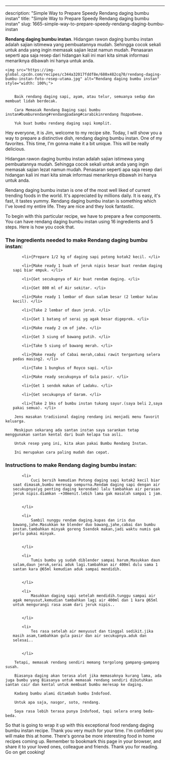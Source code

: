 ---
description: "Simple Way to Prepare Speedy Rendang daging bumbu instan"
title: "Simple Way to Prepare Speedy Rendang daging bumbu instan"
slug: 1665-simple-way-to-prepare-speedy-rendang-daging-bumbu-instan

<p>
	<strong>Rendang daging bumbu instan</strong>. 
	Hidangan rawon daging bumbu instan adalah sajian istimewa yang pembuatannya mudah. Sehingga cocok sekali untuk anda yang ingin memasak sajian lezat namun mudah. Penasaran seperti apa saja resep dari hidangan kali ini mari kita simak informasi menariknya dibawah ini hanya untuk anda.
</p>
<p>
	
	<img src="https://img-global.cpcdn.com/recipes/c344a32017fddf8e/680x482cq70/rendang-daging-bumbu-instan-foto-resep-utama.jpg" alt="Rendang daging bumbu instan" style="width: 100%;">
	
	
		Baik rendang daging sapi, ayam, atau telur, semuanya sedap dan membuat lidah berdecak.
	
		Cara Memasak Rendang Daging sapi bumbu instan#bumburendang#rendangpadang#carabikinrendang Подробнее.
	
		Yuk buat bumbu rendang daging sapi komplit.
	
</p>
<p>
	Hey everyone, it is Jim, welcome to my recipe site. Today, I will show you a way to prepare a distinctive dish, rendang daging bumbu instan. One of my favorites. This time, I'm gonna make it a bit unique. This will be really delicious.
</p>
	
<p>
	Hidangan rawon daging bumbu instan adalah sajian istimewa yang pembuatannya mudah. Sehingga cocok sekali untuk anda yang ingin memasak sajian lezat namun mudah. Penasaran seperti apa saja resep dari hidangan kali ini mari kita simak informasi menariknya dibawah ini hanya untuk anda.
</p>
<p>
	Rendang daging bumbu instan is one of the most well liked of current trending foods in the world. It's appreciated by millions daily. It is easy, it's fast, it tastes yummy. Rendang daging bumbu instan is something which I've loved my entire life. They are nice and they look fantastic.
</p>

<p>
To begin with this particular recipe, we have to prepare a few components. You can have rendang daging bumbu instan using 16 ingredients and 5 steps. Here is how you cook that.
</p>

<h3>The ingredients needed to make Rendang daging bumbu instan:</h3>

<ol>
	
		<li>{Prepare 1/2 kg of daging sapi potong kotak2 kecil. </li>
	
		<li>{Make ready 1 buah of jeruk nipis besar buat rendam daging sapi biar empuk. </li>
	
		<li>{Get secukupnya of Air buat rendam daging. </li>
	
		<li>{Get 800 ml of Air sekitar. </li>
	
		<li>{Make ready 1 lembar of daun salam besar (2 lembar kalau kecil). </li>
	
		<li>{Take 2 lembar of daun jeruk. </li>
	
		<li>{Get 1 batang of serai yg agak besar digeprek. </li>
	
		<li>{Make ready 2 cm of jahe. </li>
	
		<li>{Get 3 siung of bawang putih. </li>
	
		<li>{Take 5 siung of bawang merah. </li>
	
		<li>{Make ready  of Cabai merah,cabai rawit tergantung selera pedas masing2. </li>
	
		<li>{Take 1 bungkus of Royco sapi. </li>
	
		<li>{Make ready secukupnya of Gula pasir. </li>
	
		<li>{Get 1 sendok makan of Ladaku. </li>
	
		<li>{Get secukupnya of Garam. </li>
	
		<li>{Take 2 bks of bumbu instan tukang sayur.(saya beli 2,saya pakai semua). </li>
	
</ol>
<p>
	
		Jens masakan tradisional daging rendang ini menjadi menu favorit keluarga.
	
		Meskipun sekarang ada santan instan saya sarankan tetap menggunakan santan kental dari buah kelapa tua asli.
	
		Untuk resep yang ini, kita akan pakai Bumbu Rendang Instan.
	
		Ini merupakan cara paling mudah dan cepat.
	
</p>

<h3>Instructions to make Rendang daging bumbu instan:</h3>

<ol>
	
		<li>
			Cuci bersih kemudian Potong daging sapi kotak2 kecil biar saat dimasak,bumbu meresap sempurna.Rendam daging sapi dengan air secukupnya(yg penting daging kerendam) lalu tambahkan air perasan jeruk nipis.diamkan -+30menit.lebih lama gak masalah sampai 1 jam.
			
			
		</li>
	
		<li>
			Sambil nunggu rendam daging.kupas dan iris duo bawang,jahe.Masukkan ke blender duo bawang,jahe,cabai dan bumbu instan.tambahkan minyak goreng 5sendok makan,jadi waktu numis gak perlu pakai minyak.
			
			
		</li>
	
		<li>
			Tumis bumbu yg sudah diblender sampai harum.Masukkan daun salam,daun jeruk,serai aduk lagi.tambahkan air 400ml dulu sama 1 santan kara @65ml kemudian aduk sampai mendidih.
			
			
		</li>
	
		<li>
			Masukkan daging sapi setelah mendidih.tunggu sampai air agak menyusut,kemudian tambahkan lagi air 400ml dan 1 kara @65ml untuk mengurangi rasa asam dari jeruk nipis..
			
			
		</li>
	
		<li>
			Tes rasa setelah air menyusut dan tinggal sedikit.jika masih asam,tambahkan gula pasir dan air secukupnya.aduk dan selesai..
			
			
		</li>
	
</ol>

<p>
	
		Tetapi, memasak rendang sendiri memang tergolong gampang-gampang susah.
	
		Biasanya daging akan terasa alot jika memasaknya kurang lama, ada juga bumbu yang Biasanya untuk memasak rendang sendiri dibutuhkan santan cair dan kental untuk membuat bumbu meresap ke daging.
	
		Kadang bumbu alami ditambah bumbu Indofood.
	
		Untuk apa saja, nasgor, soto, rendang.
	
		Saya rasa lebih terasa punya Indofood, tapi selera orang beda-beda.
	
</p>

<p>
	So that is going to wrap it up with this exceptional food rendang daging bumbu instan recipe. Thank you very much for your time. I'm confident you will make this at home. There's gonna be more interesting food in home recipes coming up. Remember to bookmark this page in your browser, and share it to your loved ones, colleague and friends. Thank you for reading. Go on get cooking!
</p>

